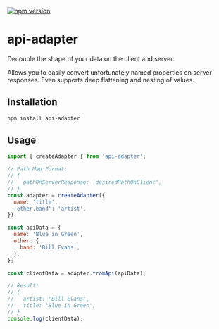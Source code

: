 [![npm version](https://badge.fury.io/js/api-adapter.svg)](https://badge.fury.io/js/api-adapter)

# api-adapter
Decouple the shape of your data on the client and server.

Allows you to easily convert unfortunately named properties on server responses. Even supports deep flattening and nesting of values.

## Installation

```bash
npm install api-adapter
```

## Usage

```javascript
import { createAdapter } from 'api-adapter';

// Path Map Format:
// {
//   pathOnServerResponse: 'desiredPathOnClient',
// }
const adapter = createAdapter({
  name: 'title',
  'other.band': 'artist',
});

const apiData = {
  name: 'Blue in Green',
  other: {
    band: 'Bill Evans',
  },
};

const clientData = adapter.fromApi(apiData);

// Result:
// {
//   artist: 'Bill Evans',
//   title: 'Blue in Green',
// }
console.log(clientData);
```
